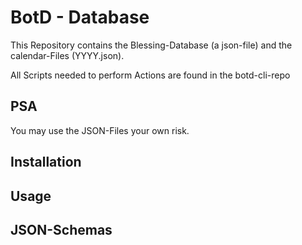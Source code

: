 # BotD - Database

This Repository contains the Blessing-Database (a json-file) and the calendar-Files (YYYY.json).

All Scripts needed to perform Actions are found in the botd-cli-repo

## PSA

You may use the JSON-Files your own risk.

## Installation

## Usage

## JSON-Schemas


